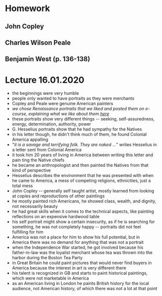 # Homework

## John Copley

## Charles Wilson Peale

## Benjamin West (p. 136-138)

# Lecture 16.01.2020

- the beginnings were very humble
- people only wanted to have portraits as they were merchants
- Copley and Peale were genuine American painters
- _we chose Renaissance portraits that we liked and posted them on e-course,
explaining what we like about them [here][1]_
- these portraits show very different things -- seeking, self-assuredness,
energy, determination, authority, power
- G. Hesselius portraits show that he had sympathy for the Natives
- in his letter though, he didn't think much of them, he found Colonial America
appalling
- "_it is a savage and terrifying folk. They are naked ..._" writes Hesselius
in a letter sent from Colonial America
- it took him 20 years of living in America between writing this letter and pain    ting the Native chiefs
- he became an anthropologist and then painted the Natives from that kind of
perspective
- Hesselius describes the environment that he was presented with when he came
to America, a mess of competing religions, ethnicities, just a total mess
- John Copley -- generally self taught artist, mostly learned from looking at
copies and reproductions of other paintings
- he mostly painted rich Americans, he showed class, wealth, and dignity, not
necessarily beauty
- he had great skills when it comes to the technical aspects, like painting
reflections on an expensive hardwood table
- his self portrait might show a certain insecurity, as if he is searching for
something, he was not completely happy -- portraits did not feel fulfilling for
him
- America was not a place for him to show his full potential, but in America
there was no demand for anything that was not a portrait
- when the Independence War started, he got involved because his father-in-law
was the loyalist merchant whose tea was thrown into the harbor during the
Boston Tea Party
- in Great Britain he could paint pictures that would never find buyers in
America because the interest in art is very different there
- his talent is recognized in GB and starts to paint historical paintings,
which were not marketable in America
- as an American living in London he paints British history for the local
audience, not American history, of which there was not a lot at that point

[1]: https://e-course.auca.kg/mod/forum/view.php?id=130285
